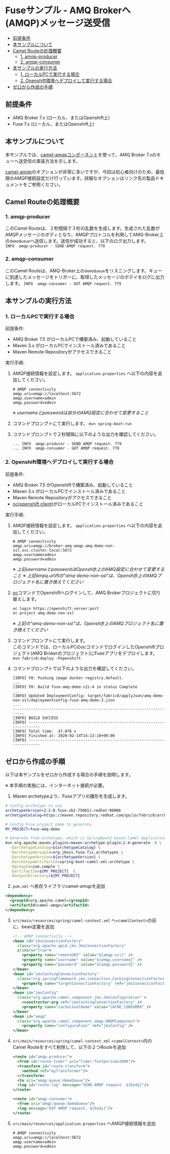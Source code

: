 # Fuseサンプル - AMQ Brokerへ(AMQP)メッセージ送受信


<!-- @import "[TOC]" {cmd="toc" depthFrom=2 depthTo=6 orderedList=false} -->

<!-- code_chunk_output -->

- [前提条件](#前提条件)
- [本サンプルについて](#本サンプルについて)
- [Camel Routeの処理概要](#camel-routeの処理概要)
  - [1. amqp-producer](#1-amqp-producer)
  - [2. amqp-consumer](#2-amqp-consumer)
- [本サンプルの実行方法](#本サンプルの実行方法)
  - [1. ローカルPCで実行する場合](#1-ローカルpcで実行する場合)
  - [2. Openshift環境へデプロイして実行する場合](#2-openshift環境へデプロイして実行する場合)
- [ゼロから作成の手順](#ゼロから作成の手順)

<!-- /code_chunk_output -->

## 前提条件
- AMQ Broker 7.x (ローカル、またはOpenshift上)
- Fuse 7.x (ローカル、またはOpenshift上)

## 本サンプルについて

本サンプルでは、[camel-amqpコンポーネント][1]を使って、AMQ Broker 7.xのキューへ送受信の実装方法を示します。

[camel-amqp][1]のオプションが非常に多いですが、今回は初心者向けのため、最低限のAMQP接続設定だけ行っています。詳細なオプションはリンク先の製品ドキュメントをご参照ください。

[1]: https://access.redhat.com/documentation/en-us/red_hat_fuse/7.5/html/apache_camel_component_reference/amqp-component

## Camel Routeの処理概要  

### 1. amqp-producer  
  このCamel Routeは、２秒間隔で３桁の乱数を生成します。生成された乱数がAMQPメッセージのボディとなり、AMQPプロトコルを利用してAMQ-Broker上の`demoQueue`へ送信します。送信が成功すると、以下のログ出力します。  
    `INFO  amqp-producer - SEND AMQP request. 779`
    
### 2. amqp-consumer
  このCamel Routeは、AMQ-Broker上の`demoQueue`をリスニングします。キューに到達したメッセージをトリガーに、取得したメッセージのボデイをログに出力します。
    `INFO  amqp-consumer - GOT AMQP request. 779`

## 本サンプルの実行方法

### 1. ローカルPCで実行する場合

前提条件:
- AMQ Broker 7.5 がローカルPCで構築済み、起動していること
- Maven 3.x がローカルPCでインストール済みであること
- Maven Remote Repositoryがアクセスできること
  
実行手順:
1. AMQP接続情報を設定します。
    `application.properties` へ以下の内容を追加してください。
    ```properties
    # AMQP connectivity
    amqp.uri=amqp://localhost:5672
    amqp.username=admin
    amqp.password=admin
    ```
    ※ *usernameとpasswordは自分のAMQ設定に合わせて変更すること*

2. コマンドプロンプトにて実行します。
   `mvn spring-boot:run`

3. コマンドプロンプトで２秒間隔に以下のような出力を確認してください。
   ```
   ... INFO  amqp-producer - SEND AMQP request. 779
   ... INFO  amqp-consumer - GOT AMQP request. 779
   ```

### 2. Openshift環境へデプロイして実行する場合

前提条件:
- AMQ Broker 7.5 がOpenshiftで構築済み、起動していること
- Maven 3.x がローカルPCでインストール済みであること
- Maven Remote Repositoryがアクセスできること
- [oc(openshift client)][2]がローカルPCでインストール済みであること


[2]: https://docs.openshift.com/container-platform/3.11/cli_reference/get_started_cli.html

実行手順:
1. AMQP接続情報を設定します。
    `application.properties` へ以下の内容を追加してください。
    ```properties
    # AMQP connectivity
    amqp.uri=amqp://broker-amq-amqp.amq-demo-non-ssl.svc.cluster.local:5672
    amqp.username=admin
    amqp.password=admin
    ```
    ※ *上記usernameとpasswordはOpenshift上のAMQ設定に合わせて変更すること*
    ※ *上記ampq.url内の"amq-demo-non-ssl"は、Openshift上のAMQプロジェクト名に置き換えてください*

2. [oc][2]コマンドでOpenshiftへログインして、AMQ Brokerプロジェクトに切り替えします。
    ```sh
    oc login https://openshift-server:port
    oc project amq-demo-non-ssl
    ```
    ※ *上記の"amq-demo-non-ssl"は、Openshift上のAMQプロジェクト名に置き換えてください*

3. コマンドプロンプトにて実行します。  
   このコマンドでは、ローカルPCのocコマンドでログインしたOpenshiftプロジェクト(AMQ Brokerのプロジェクト)にFuseアプリをデプロイします。
   `mvn fabric8:deploy -Popenshift`

4. コマンドプロンプトで以下のような出力を確認してください。
    ```
    [INFO] F8: Pushing image docker-registry.default.
    ...
    [INFO] F8: Build fuse-amq-demo-s2i-4 in status Complete
    ...
    [INFO] Updated DeploymentConfig: target/fabric8/applyJson/amq-demo-non-ssl/deploymentconfig-fuse-amq-demo-3.json
    ...
    ------------------------------------------------------------------------
    [INFO] BUILD SUCCESS
    [INFO] ------------------------------------------------------------------------
    [INFO] Total time:  47.076 s
    [INFO] Finished at: 2020-02-14T14:13:18+09:00
    [INFO] ------------------------------------------------------------------------
    ```


## ゼロから作成の手順

以下は本サンプルをゼロから作成する場合の手順を説明します。

※ 本手順の実施には、インターネット接続が必要。

1. Maven archetypeより、Fuseアプリの雛形を生成します。
  ```sh
  # Config archetype to use
  archetypeVersion=2.2.0.fuse-sb2-750011-redhat-00006
  archetypeCatalog=https://maven.repository.redhat.com/ga/io/fabric8/archetypes/archetypes-catalog/${archetypeVersion}/archetypes-catalog-${archetypeVersion}-archetype-catalog.xml

  # Config Fuse project name to generate
  MY_PROJECT=fuse-amq-demo

  # Generate from archetype, which is SpringBoot2 based Camel Application using XML DSL
  mvn org.apache.maven.plugins:maven-archetype-plugin:2.4:generate -B \
    -DarchetypeCatalog=${archetypeCatalog} \
    -DarchetypeGroupId=org.jboss.fuse.fis.archetypes \
    -DarchetypeVersion=${archetypeVersion} \
    -DarchetypeArtifactId=spring-boot-camel-xml-archetype \
    -DgroupId=com.sample \
    -DartifactId=${MY_PROJECT}  \
    -DoutputDirectory=${MY_PROJECT}
  ```

2. `pom.xml` へ依存ライブラリcamel-amqpを追加
```xml
<dependency>
  <groupId>org.apache.camel</groupId>
  <artifactId>camel-amqp</artifactId>
</dependency>
```

3. `src/main/resources/spring/camel-context.xml` へ`<camelContext>`の前に、bean定義を追加
    ```xml
    <!-- AMQP connectivity -->
    <bean id="jmsConnectionFactory"
      class="org.apache.qpid.jms.JmsConnectionFactory"
      primary="true">
        <property name="remoteURI" value="${amqp.uri}" />
        <property name="username" value="${amqp.username}" />
        <property name="password" value="${amqp.password}" />
    </bean>
    <bean id="jmsCachingConnectionFactory"
      class="org.springframework.jms.connection.CachingConnectionFactory">
        <property name="targetConnectionFactory" ref="jmsConnectionFactory" />
    </bean>
    <bean id="jmsConfig"
      class="org.apache.camel.component.jms.JmsConfiguration" >
        <constructor-arg ref="jmsCachingConnectionFactory" />
        <property name="cacheLevelName" value="CACHE_CONSUMER" />
    </bean>    
    <bean id="amqp"
      class="org.apache.camel.component.amqp.AMQPComponent">
        <property name="configuration" ref="jmsConfig" />
    </bean>
    ```

4. `src/main/resources/spring/camel-context.xml` `<camelContext>`内のCamel Routeをすべて削除して、以下の２つRouteを追加
    ```xml
    <route id="amqp-producer">
      <from id="route-timer" uri="timer:foo?period=2000"/>
      <transform id="route-transform">
        <method ref="myTransformer"/>
      </transform>
      <to uri="amqp:queue:demoQueue"/>
      <log id="route-log" message="SEND AMQP request. ${body}"/>
    </route>

    <route id="amqp-consumer">
      <from uri="amqp:queue:demoQueue"/>
      <log message="GOT AMQP request. ${body}"/>
    </route>
    ```

5. `src/main/resources/application.properties` へAMQP接続情報を追加
    ```properties
    # AMQP connectivity
    amqp.uri=amqp://localhost:5672
    amqp.username=admin
    amqp.password=admin
    ```
